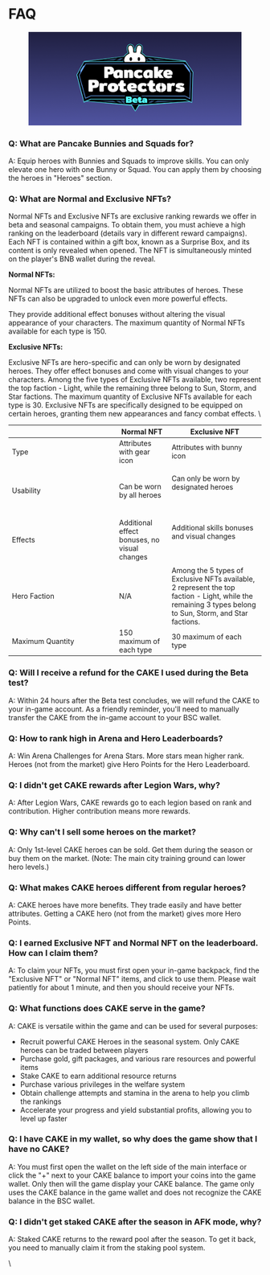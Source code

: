 # FAQ

<figure><img src="../../../.gitbook/assets/logo (1).png" alt=""><figcaption></figcaption></figure>

### Q: What are Pancake Bunnies and Squads for?

A: Equip heroes with Bunnies and Squads to improve skills. You can only elevate one hero with one Bunny or Squad. You can apply them by choosing the heroes in "Heroes" section.&#x20;

### Q: What are Normal and Exclusive NFTs?

Normal NFTs and Exclusive NFTs are exclusive ranking rewards we offer in beta and seasonal campaigns. To obtain them, you must achieve a high ranking on the leaderboard (details vary in different reward campaigns). Each NFT is contained within a gift box, known as a Surprise Box, and its content is only revealed when opened. The NFT is simultaneously minted on the player's BNB wallet during the reveal.

**Normal NFTs:**

Normal NFTs are utilized to boost the basic attributes of heroes. These NFTs can also be upgraded to unlock even more powerful effects.

They provide additional effect bonuses without altering the visual appearance of your characters. The maximum quantity of Normal NFTs available for each type is 150.&#x20;

**Exclusive NFTs:**

Exclusive NFTs are hero-specific and can only be worn by designated heroes. They offer effect bonuses and come with visual changes to your characters. Among the five types of Exclusive NFTs available, two represent the top faction - Light, while the remaining three belong to Sun, Storm, and Star factions. The maximum quantity of Exclusive NFTs available for each type is 30. Exclusive NFTs are specifically designed to be equipped on certain heroes, granting them new appearances and fancy combat effects. \


<table><thead><tr><th width="199.33333333333331"> </th><th>Normal NFT</th><th>Exclusive NFT</th></tr></thead><tbody><tr><td>Type</td><td>Attributes with gear icon </td><td>Attributes with bunny icon </td></tr><tr><td>Usability</td><td>Can be worn by all heroes</td><td><p>Can only be worn by designated heroes</p><p><br></p></td></tr><tr><td>Effects</td><td>Additional effect bonuses, no visual changes</td><td><p>Additional skills bonuses and visual changes</p><p><br></p></td></tr><tr><td>Hero Faction</td><td>N/A</td><td>Among the 5 types of Exclusive NFTs available, 2 represent the top faction - Light, while the remaining 3 types belong to Sun, Storm, and Star factions. </td></tr><tr><td>Maximum Quantity</td><td>150 maximum of each type</td><td>30 maximum of each type</td></tr></tbody></table>

### Q: Will I receive a refund for the CAKE I used during the Beta test?

A: Within 24 hours after the Beta test concludes, we will refund the CAKE to your in-game account. As a friendly reminder, you'll need to manually transfer the CAKE from the in-game account to your BSC wallet.

### Q: How to rank high in Arena and Hero Leaderboards?

A: Win Arena Challenges for Arena Stars. More stars mean higher rank. Heroes (not from the market) give Hero Points for the Hero Leaderboard.

### Q: I didn't get CAKE rewards after Legion Wars, why?

A: After Legion Wars, CAKE rewards go to each legion based on rank and contribution. Higher contribution means more rewards.

### Q: Why can't I sell some heroes on the market?

A: Only 1st-level CAKE heroes can be sold. Get them during the season or buy them on the market. (Note: The main city training ground can lower hero levels.)

### Q: What makes CAKE heroes different from regular heroes?

A: CAKE heroes have more benefits. They trade easily and have better attributes. Getting a CAKE hero (not from the market) gives more Hero Points.

### Q: I earned Exclusive NFT and Normal NFT on the leaderboard. How can I claim them?

A: To claim your NFTs, you must first open your in-game backpack, find the "Exclusive NFT" or "Normal NFT" items, and click to use them. Please wait patiently for about 1 minute, and then you should receive your NFTs.

### Q: What functions does CAKE serve in the game?

A: CAKE is versatile within the game and can be used for several purposes:

* Recruit powerful CAKE Heroes in the seasonal system. Only CAKE heroes can be traded between players
* Purchase gold, gift packages, and various rare resources and powerful items
* Stake CAKE to earn additional resource returns
* Purchase various privileges in the welfare system
* Obtain challenge attempts and stamina in the arena to help you climb the rankings
* Accelerate your progress and yield substantial profits, allowing you to level up faster

### Q: I have CAKE in my wallet, so why does the game show that I have no CAKE?

A: You must first open the wallet on the left side of the main interface or click the "+" next to your CAKE balance to import your coins into the game wallet. Only then will the game display your CAKE balance. The game only uses the CAKE balance in the game wallet and does not recognize the CAKE balance in the BSC wallet.

### Q: I didn't get staked CAKE after the season in AFK mode, why?

A: Staked CAKE returns to the reward pool after the season. To get it back, you need to manually claim it from the staking pool system.

\
